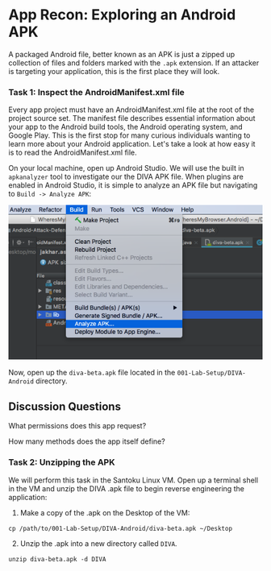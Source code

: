 # App Recon: Exploring an Android APK
A packaged Android file, better known as an APK is just a zipped up collection of files and folders marked with the `.apk` extension. If an attacker is targeting your application, this is the first place they will look.

### Task 1: Inspect the AndroidManifest.xml file

Every app project must have an AndroidManifest.xml file at the root of the project source set. The manifest file describes essential information about your app to the Android build tools, the Android operating system, and Google Play. This is the first stop for many curious individuals wanting to learn more about your Android application. Let's take a look at how easy it is to read the AndroidManifest.xml file. 

On your local machine, open up Android Studio. We will use the built in `apkanalyzer` tool to investigate our the DIVA APK file. When plugins are enabled in Android Studio, it is simple to analyze an APK file but navigating to `Build -> Analyze APK`:

![Analyze APK](../images/analyze_apk.png?raw=true "Analyze APK")

Now, open up the `diva-beta.apk` file located in the `001-Lab-Setup/DIVA-Android` directory.

## Discussion Questions
What permissions does this app request?

How many methods does the app itself define?


### Task 2: Unzipping the APK
We will perform this task in the Santoku Linux VM. Open up a terminal shell in the VM and unzip the DIVA .apk file to begin reverse engineering the application:

1. Make a copy of the .apk on the Desktop of the VM:
```
cp /path/to/001-Lab-Setup/DIVA-Android/diva-beta.apk ~/Desktop
```

2. Unzip the .apk into a new directory called `DIVA`. 
```
unzip diva-beta.apk -d DIVA
```



